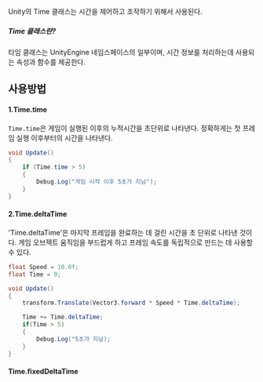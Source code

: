 Unity의 Time 클래스는 시간을 제어하고 조작하기 위해서 사용된다.

##### Time 클래스란?
타임 클래스는 UnityEngine 네임스페이스의 일부이며, 시간 정보를 처리하는데 사용되는
속성과 함수를 제공한다.


## 사용방법

#### 1.Time.time
`Time.time`은 게임이 실행된 이후의 누적시간을 초단위로 나타낸다.
정확하게는 첫 프레임 실행 이후부터의 시간을 나타낸다.
```csharp
void Update()
{
    if (Time.time > 5)
    {
        Debug.Log("게임 시작 이후 5초가 지남");
    }
}
```


#### 2.Time.deltaTime
'Time.deltaTime'은 마지막 프레임을 완료하는 데 걸린 시간을 초 단위로 나타낸 것이다. 게임 오브젝트 움직임을 부드럽게 하고 프레임 속도를 독립적으로 만드는 데 사용할 수 있다.

```csharp
float Speed = 10.0f;
float Time = 0;

void Update()
{
    transform.Translate(Vector3.forward * Speed * Time.deltaTime);

	Time += Time.deltaTime;
	if(Time > 5)
	{
		Debug.Log("5초가 지남);
	}
}

```

#### Time.fixedDeltaTime
